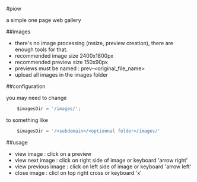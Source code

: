 #piow

a simple one page web gallery

##images

- there's no image processing (resize, preview creation), there are enough tools for that.
- recommended image size 2400x1800px
- recommended preview size 150x90px
- previews must be named : prev-&lt;original_file_name&gt;
- upload all images in the images folder

##configuration

you may need to change
 
```javascript
    $imagesDir = '/images/';
```
to something like

```javascript
    $imagesDir = '/<subdomain>/<optionnal folder>/images/'
```


##usage

- view image : click on a preview
- view next image : click on right side of image or keyboard 'arrow right'
- view previous image : click on left side of image or keyboard 'arrow left'
- close image : clicl on top right cross or keyboard 'x'

 
